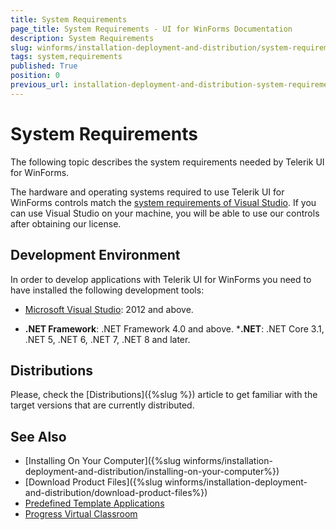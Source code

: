 ```yaml
---
title: System Requirements
page_title: System Requirements - UI for WinForms Documentation
description: System Requirements
slug: winforms/installation-deployment-and-distribution/system-requirements
tags: system,requirements
published: True
position: 0
previous_url: installation-deployment-and-distribution-system-requirements
---
```


# System Requirements

The following topic describes the system requirements needed by Telerik UI for WinForms.

The hardware and operating systems required to use Telerik UI for WinForms controls match the [system requirements of Visual Studio](https://learn.microsoft.com/en-us/visualstudio/releases/2022/system-requirements). If you can use Visual Studio on your machine, you will be able to use our controls after obtaining our license.

## Development Environment

In order to develop applications with Telerik UI for WinForms you need to have installed the following development tools:

* [Microsoft Visual Studio](https://visualstudio.microsoft.com/downloads/): 2012 and above.
        
* __.NET Framework__: .NET Framework 4.0 and above.
*__.NET__: .NET Core 3.1, .NET 5, .NET 6, .NET 7, .NET 8 and later.
	
## Distributions

Please, check the [Distributions]({%slug %}) article to get familiar with the target versions that are currently distributed.

## See Also

* [Installing On Your Computer]({%slug winforms/installation-deployment-and-distribution/installing-on-your-computer%})
* [Download Product Files]({%slug winforms/installation-deployment-and-distribution/download-product-files%})
* [Predefined Template Applications](https://www.telerik.com/winforms/winforms-guide)
* [Progress Virtual Classroom](https://www.telerik.com/account/support/virtual-classroom)  
